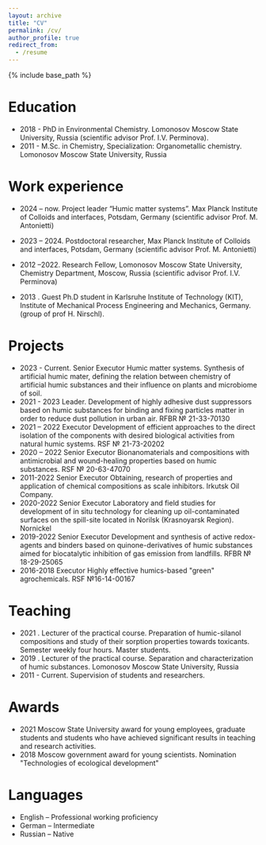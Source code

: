 ```yaml
---
layout: archive
title: "CV"
permalink: /cv/
author_profile: true
redirect_from:
  - /resume
---
```


{% include base_path %}

Education
======
* 2018 - PhD in Environmental Chemistry. Lomonosov Moscow State University, Russia (scientific advisor Prof. I.V. Perminova).
* 2011 - M.Sc. in Chemistry, Specialization: Organometallic chemistry. Lomonosov Moscow State University, Russia


Work experience
======
* 2024 – now.	Project leader “Humic matter systems”. Max Planck Institute of Colloids and interfaces, Potsdam, Germany (scientific advisor Prof. M. Antonietti)

* 2023 – 2024.	Postdoctoral researcher, Max Planck Institute of Colloids and interfaces, Potsdam, Germany (scientific advisor Prof. M. Antonietti)

* 2012 –2022.	Research Fellow, Lomonosov Moscow State University, Chemistry Department, Moscow, Russia (scientific advisor Prof. I.V. Perminova)

* 2013 .	Guest Ph.D student in Karlsruhe Institute of Technology (KIT), Institute of Mechanical Process Engineering and Mechanics, Germany. (group of prof H. Nirschl).


Projects
======
* 2023 - Current.
Senior Executor	Humic matter systems. Synthesis of artificial humic mater, defining the relation between chemistry of artificial humic substances and their influence on plants and microbiome of soil. 
* 2021 - 2023 Leader.	Development of highly adhesive dust suppressors based on humic substances for binding and fixing particles matter in order to reduce dust pollution in urban air. RFBR № 21-33-70130
* 2021 – 2022
Executor	Development of efficient approaches to the direct isolation of the components with desired biological activities from natural humic systems. RSF № 21-73-20202
* 2020 – 2022
Senior Executor	Bionanomaterials and compositions with antimicrobial and wound-healing properties based on humic substances. RSF № 20-63-47070
* 2011-2022
Senior Executor	Obtaining, research of properties and application of chemical compositions as scale inhibitors. Irkutsk Oil Company.
* 2020-2022
Senior Executor	Laboratory and field studies for development of in situ technology for cleaning up oil-contaminated surfaces on the spill-site located in Norilsk (Krasnoyarsk Region). Nornickel
* 2019-2022
Senior Executor	Development and synthesis of active redox-agents and binders based on quinone-derivatives of humic substances aimed for biocatalytic inhibition of gas emission from landfills. RFBR № 18-29-25065
* 2016-2018
Executor	Highly effective humics-based "green" agrochemicals. RSF №16-14-00167


Teaching
======
* 2021 . Lecturer of the practical course. Preparation of humic-silanol compositions and study of their sorption properties towards toxicants. Semester weekly four hours. Master students.
* 2019 . Lecturer of the practical course. Separation and characterization of humic substances. Lomonosov Moscow State University, Russia
* 2011 - Current.	Supervision of students and researchers.


Awards
======
* 2021	Moscow State University award for young employees, graduate students and students who have achieved significant results in teaching and research activities.
* 2018	Moscow government award for young scientists. Nomination "Technologies of ecological development" 


Languages
======
* English – Professional working proficiency
* German – Intermediate
* Russian – Native
